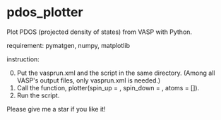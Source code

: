 # pdos_plotter
Plot PDOS (projected density of states) from VASP with Python.

requirement: pymatgen, numpy, matplotlib

instruction:

0. Put the vasprun.xml and the script in the same directory. (Among all VASP's output files, only vasprun.xml is needed.)
1. Call the function, plotter(spin_up = , spin_down = , atoms = []).
2. Run the script.

Please give me a star if you like it!
